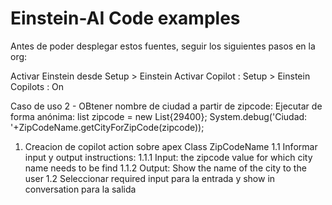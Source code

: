 # Einstein-AI Code examples
Antes de poder desplegar estos fuentes, seguir los siguientes pasos en la org:

Activar Einstein desde Setup > Einstein
Activar Copilot : Setup > Einstein Copilots : On


Caso de uso 2 - OBtener nombre de ciudad a partir de zipcode: 
Ejecutar de forma anónima: 
list<integer> zipcode = new List<integer>{29400};
System.debug('Ciudad: '+ZipCodeName.getCityForZipCode(zipcode));

1. Creacion de copilot action sobre apex Class ZipCodeName
    1.1 Informar input y output instructions:
        1.1.1 Input: the zipcode value for which city name needs to be find
        1.1.2 Output: Show the name of the city to the user
    1.2 Seleccionar required input para la entrada y show in conversation para la salida